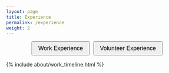 ```yaml
---
layout: page
title: Experience
permalink: /experience
weight: 2
---
```


<style>
.toggle-buttons {
  margin-bottom: 1rem;
  display: flex;
  justify-content: center;
}

.toggle-buttons button {
  margin-right: 10px;
  padding: 8px 16px;
  font-size: 1rem;
  cursor: pointer;
}

.experience-section {
  display: none;
}

.experience-section.active {
  display: block;
}
</style>

<div class="toggle-buttons">
  <button type="button" id="work-btn" class="btn btn-outline-primary" onclick="showSection('work')">Work Experience</button>
  <button type="button" id="volunteer-btn" class="btn btn-outline-secondary" onclick="showSection('volunteer')">Volunteer Experience</button>
</div>

<div id="work" class="experience-section active">
  <!-- <h3><strong>Work Experience</strong></h3> -->
  <div class="row">
    {% include about/work_timeline.html %}
  </div>
</div>

<div id="volunteer" class="experience-section">
  <!-- <h3><strong>Volunteer Experience</strong></h3> -->
  <div class="row">
    {% include about/volunteer_timeline.html %}
  </div>
</div>

<script>
function showSection(sectionId) {
  // Toggle visible section
  const sections = document.querySelectorAll('.experience-section');
  sections.forEach(section => section.classList.remove('active'));
  document.getElementById(sectionId).classList.add('active');

  // Toggle button styles
  const workBtn = document.getElementById('work-btn');
  const volunteerBtn = document.getElementById('volunteer-btn');

  if (sectionId === 'work') {
    workBtn.classList.remove('btn-outline-secondary');
    workBtn.classList.add('btn-outline-primary');
    volunteerBtn.classList.remove('btn-outline-primary');
    volunteerBtn.classList.add('btn-outline-secondary');
  } else {
    volunteerBtn.classList.remove('btn-outline-secondary');
    volunteerBtn.classList.add('btn-outline-primary');
    workBtn.classList.remove('btn-outline-primary');
    workBtn.classList.add('btn-outline-secondary');
  }
}
</script>

